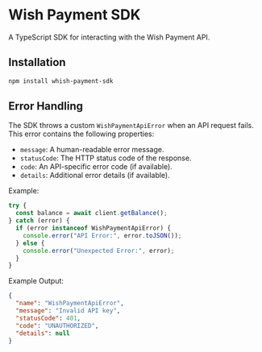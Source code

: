 # Wish Payment SDK

A TypeScript SDK for interacting with the Wish Payment API.

## Installation
```bash
npm install whish-payment-sdk
```



## Error Handling

The SDK throws a custom `WishPaymentApiError` when an API request fails. This error contains the following properties:

- `message`: A human-readable error message.
- `statusCode`: The HTTP status code of the response.
- `code`: An API-specific error code (if available).
- `details`: Additional error details (if available).

Example:
```js
try {
  const balance = await client.getBalance();
} catch (error) {
  if (error instanceof WishPaymentApiError) {
    console.error("API Error:", error.toJSON());
  } else {
    console.error("Unexpected Error:", error);
  }
}
```
Example Output:
```json
{
  "name": "WishPaymentApiError",
  "message": "Invalid API key",
  "statusCode": 401,
  "code": "UNAUTHORIZED",
  "details": null
}
```